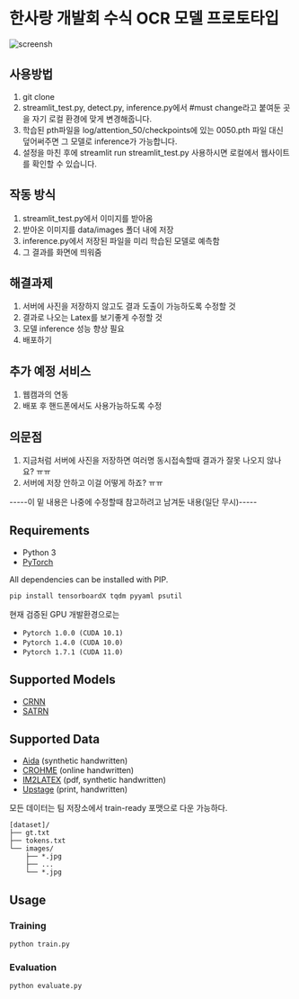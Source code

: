 # 한사랑 개발회 수식 OCR 모델 프로토타입

![screensh]('/show_img.png')

## 사용방법
1. git clone
2. streamlit_test.py, detect.py, inference.py에서 #must change라고 붙여둔 곳을 자기 로컬 환경에 맞게 변경해줍니다.
3. 학습된 pth파일을 log/attention_50/checkpoints에 있는 0050.pth 파일 대신 덮어써주면 그 모델로 inference가 가능합니다.
4. 설정을 마친 후에 streamlit run streamlit_test.py 사용하시면 로컬에서 웹사이트를 확인할 수 있습니다.

## 작동 방식
1. streamlit_test.py에서 이미지를 받아옴
2. 받아온 이미지를 data/images 폴더 내에 저장
3. inference.py에서 저장된 파일을 미리 학습된 모델로 예측함
4. 그 결과를 화면에 띄워줌

## 해결과제
1. 서버에 사진을 저장하지 않고도 결과 도출이 가능하도록 수정할 것
2. 결과로 나오는 Latex를 보기좋게 수정할 것
3. 모델 inference 성능 향상 필요
4. 배포하기

## 추가 예정 서비스
1. 웹캠과의 연동
2. 배포 후 핸드폰에서도 사용가능하도록 수정

## 의문점
1. 지금처럼 서버에 사진을 저장하면 여러명 동시접속할때 결과가 잘못 나오지 않나요? ㅠㅠ
2. 서버에 저장 안하고 이걸 어떻게 하죠? ㅠㅠ




-----이 밑 내용은 나중에 수정할때 참고하려고 남겨둔 내용(일단 무시)-----





## Requirements

- Python 3
- [PyTorch][pytorch]

All dependencies can be installed with PIP.

```sh
pip install tensorboardX tqdm pyyaml psutil
```

현재 검증된 GPU 개발환경으로는
- `Pytorch 1.0.0 (CUDA 10.1)`
- `Pytorch 1.4.0 (CUDA 10.0)`
- `Pytorch 1.7.1 (CUDA 11.0)`


## Supported Models

- [CRNN][arxiv-zhang18]
- [SATRN](https://github.com/clovaai/SATRN)


## Supported Data
- [Aida][Aida] (synthetic handwritten)
- [CROHME][CROHME] (online handwritten)
- [IM2LATEX][IM2LATEX] (pdf, synthetic handwritten)
- [Upstage][Upstage] (print, handwritten)


모든 데이터는 팀 저장소에서 train-ready 포맷으로 다운 가능하다.
```
[dataset]/
├── gt.txt
├── tokens.txt
└── images/
    ├── *.jpg
    ├── ...     
    └── *.jpg
```


## Usage

### Training

```sh
python train.py
```


### Evaluation

```sh
python evaluate.py
```

[arxiv-zhang18]: https://arxiv.org/pdf/1801.03530.pdf
[CROHME]: https://www.isical.ac.in/~crohme/
[Aida]: https://www.kaggle.com/aidapearson/ocr-data
[Upstage]: https://www.upstage.ai/
[IM2LATEX]: http://lstm.seas.harvard.edu/latex/
[pytorch]: https://pytorch.org/
